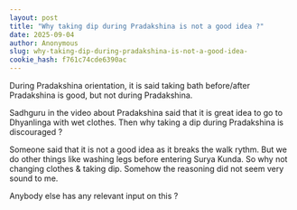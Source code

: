 ```yaml
---
layout: post
title: "Why taking dip during Pradakshina is not a good idea ?"
date: 2025-09-04
author: Anonymous
slug: why-taking-dip-during-pradakshina-is-not-a-good-idea-
cookie_hash: f761c74cde6390ac
---
```


During Pradakshina orientation, it is said taking bath before/after Pradakshina is good, but not during Pradakshina.

Sadhguru in the video about Pradakshina said that it is great idea to go to Dhyanlinga with wet clothes. Then why taking a dip during Pradakshina is discouraged ?

Someone said that it is not a good idea as it breaks the walk rythm. But we do other things like washing legs before entering Surya Kunda. So why not changing clothes & taking dip. Somehow the reasoning did not seem very sound to me.

Anybody else has any relevant input on this ?

